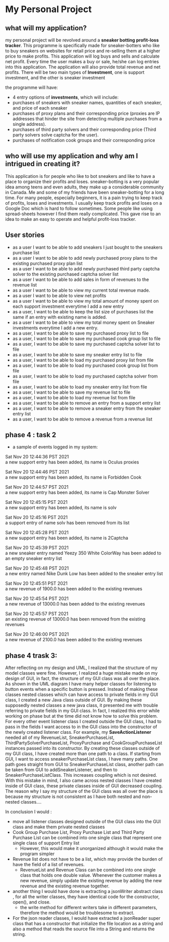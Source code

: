 
# My Personal Project

## what will my application?
my personal project will be revolved around a **sneaker botting profit-loss tracker**. This programme is
specifically made for sneaker-botters who like to buy sneakers on websites for retail price and re-selling them at a
higher price to make profits. This application will log  buys and sells and calculate  net profit. 
Every time the user makes a buy or sale, he/she can log entries into this application. The application will also
provide total revenue and net profits. There will be two main types of **Investment**, one is support investment, 
and the other is sneaker investment

the programme will have: 
- 4 entry options of **investments**, which will include:
- purchases of sneakers with sneaker names, quantities of each sneaker, and price of each sneaker
- purchases of proxy plans and their corresponding price (proxies are IP addresses that hinder the site from 
detecting 
multiple purchases from a single address).
- purchases of third party solvers and their corresponding price (Third party solvers solve captcha for the user).
- purchases of notification cook groups and their corresponding price

## who will use my application and why am I intrigued in creating it?
This application is for people who like to bot sneakers and like to have a place to organize their profits and loses. 
sneaker-botting is a very popular idea among teens and even adults, they make up a considerable community in Canada.
Me and some of my friends have been sneaker-botting for a long time. For many people, especially beginners,
it is a pain trying to keep track of profits, loses and investments. I usually keep track profits and loses on a 
Google Doc which is hard to follow sometimes. Some people like using spread-sheets however I find them really 
complicated. This gave rise to an idea to make an easy to operate and helpful profit-loss tracker. 

## User stories
- as a user I want to be able to add sneakers I just bought to the sneakers purchase list 
- as a user I want to be able to add newly purchased proxy plans to the existing purchased proxy plan list
- as a user I want to be able to add newly purchased third party captcha solver to the existing purchased captcha 
solver list
- as a user I want to be able to add sales in form of revenues to the revenue list
- as a user I want to be able to view my current total revenue made.
- as a user I want to be able to view net profits
- as a user I want to be able to view my total amount of money spent on each support investment everytime I add a new 
entry
- as a user, I want to be able to keep the list size of purchases list the same if an entry with existing name is added.
- as a user I want to be able to view my total money spent on Sneaker investments everytime I add a new entry.
- as a user, I want to be able to save my purchased proxy list to file 
- as a user, I want to be able to save my purchased cook group list to file
- as a user, I want to be able to save my purchased captcha solver list to file 
- as a user, I want to be able to save my sneaker entry list to file 
- as a user, I want to be able to load my purchased proxy list from file
- as a user, I want to be able to load my purchased cook group list from file
- as a user, I want to be able to load my purchased captcha solver from file
- as a user, I want to be able to load my sneaker entry list from file
- as a user, I want to be able to save my revenue list to file
- as a user, I want to be able to load my revenue list from file
- as a user, I want to be able to remove an entry from a support entry list
- as a user, I want to be able to remove a sneaker entry from the sneaker entry list 
- as a user, I want to be able to remove a revenue from a revenue list


## phase 4 : task 2
- a sample of events logged in my system:

Sat Nov 20 12:44:36 PST 2021\
a new support entry has been added, its name is Oculus proxies

Sat Nov 20 12:44:46 PST 2021\
a new support entry has been added, its name is Forbidden Cook

Sat Nov 20 12:44:57 PST 2021\
a new support entry has been added, its name is Cap Monster Solver

Sat Nov 20 12:45:15 PST 2021\
a new support entry has been added, its name is solv

Sat Nov 20 12:45:16 PST 2021\
a support entry of name solv has been removed from its list

Sat Nov 20 12:45:28 PST 2021\
a new support entry has been added, its name is 2Captcha

Sat Nov 20 12:45:39 PST 2021\
a new sneaker entry named Yeezy 350 White ColorWay has been added to an empty sneaker entry list

Sat Nov 20 12:45:48 PST 2021\
a new entry named Nike Dunk Low has been added to the sneaker entry list

Sat Nov 20 12:45:51 PST 2021\
a new revenue of 1900.0 has been added to the existing revenues

Sat Nov 20 12:45:54 PST 2021\
a new revenue of 13000.0 has been added to the existing revenues

Sat Nov 20 12:45:57 PST 2021\
an existing revenue of 13000.0 has been removed from the existing revenues

Sat Nov 20 12:46:00 PST 2021\
a new revenue of 2100.0 has been added to the existing revenues


## phase 4 trask 3: 
After reflecting on my design and UML, I realized that the structure of my model classes were fine. However, I realized
a huge mistake made on my design of GUI, in fact, the structure of my GUI class was all over the place. 
As shown in the UML diagram I have many helper classes for listening to button events when a specific button is pressed.
Instead of making these classes nested classes which can have access to private fields in my GUI class, I created a new Java class outside of GUI.
By making these supposedly nested classes a new java class, it presented me with trouble
referring to private fields in my GUI class. In fact, I realized this error while working on phase but at the time did not know how to solve
this problem. For every other event listener class I created outside the GUI class, I had to pass in the fields I want access to in the GUI class into the 
constructor of the newly created listener class. For example, my **SaveActionListener** needed all of my RevenueList, SneakerPurchaseList, ThirdPartySolverPurchaseList, 
ProxyPurchase and CookGroupPurchaseList instances passed into its constructor. By creating these classes outside of my GUI class, I have created 
more than one path to a class. If starting from GUI, I want to access sneakerPurchaseList class, I have many paths. One path goes
straight from GUI to SneakerPurchaseList class, another path can be taken from GUI to addSneakerListener, and then to SneakerPurchaseListClass. This 
increases coupling which is not desired. With this mistake in mind, I also came across nested classes I have created inside of GUI class, these private 
classes inside of GUI decreased coupling. The reason why I say my structure of the GUI class was all over the place is because my structure is not consistent as 
I have both nested and non-nested classes....

In conclusion I would : 
- move all listener classes designed outside of the GUI class into the GUI class and make them private nested classes
- Cook Group Purchase List, Proxy Purchase List and Third Party Purchase List can be combined into one single class that represent one single class of support Entry list
  - However, this would make it unorganized although it would make the program simpler
- Revenue list does not have to be a list, which may provide the burden of have the field of a list of revenues. 
  - RevenueList and Revenue Class can be combined into one single class that holds one double value. Whenever the customer makes a new revenue, simply update 
the existing revenue by adding the new revenue and the existing revenue together.
- another thing I would have done is extracting a jsonWriter abstract class , for all the writer classes, they have identical code for the constructor, open(), and close.
  - the write method for different writers take in different parameters, therefore the method would be troublesome to extract. 
- For the json reader classes, I would have extracted a jsonReader super class that has a constructor that initialize the file location as a string and also a method 
that reads the source file into a String and returns the string.













